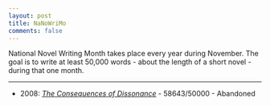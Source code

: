```yaml
---
layout: post
title: NaNoWriMo
comments: false
---
```


National Novel Writing Month takes place every year during November.  The goal is to write at least 50,000 words - about the length of a short novel - during that one month.

-----

* 2008: [*The Consequences of Dissonance*](2008) - 58643/50000 - Abandoned
